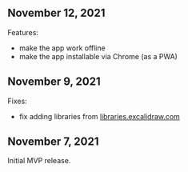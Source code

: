 ## November 12, 2021

Features:

- make the app work offline
- make the app installable via Chrome (as a PWA)

## November 9, 2021

Fixes:

- fix adding libraries from
  [libraries.excalidraw.com](https://libraries.excalidraw.com)

## November 7, 2021

Initial MVP release.

